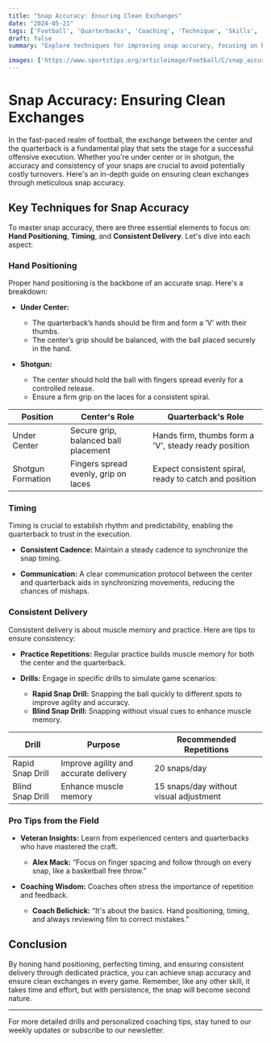 ```yaml
---
title: "Snap Accuracy: Ensuring Clean Exchanges"
date: "2024-05-21"
tags: ['Football', 'Quarterbacks', 'Coaching', 'Technique', 'Skills', 'Snap Accuracy', 'Hand Positioning', 'Timing', 'Consistent Delivery']
draft: false
summary: "Explore techniques for improving snap accuracy, focusing on hand positioning, timing, and consistent delivery to the quarterback."

images: ['https://www.sportstips.org/articleimage/Football/C/snap_accuracy_ensuring_clean_exchanges.webp']
---
```


# Snap Accuracy: Ensuring Clean Exchanges

In the fast-paced realm of football, the exchange between the center and the quarterback is a fundamental play that sets the stage for a successful offensive execution. Whether you're under center or in shotgun, the accuracy and consistency of your snaps are crucial to avoid potentially costly turnovers. Here's an in-depth guide on ensuring clean exchanges through meticulous snap accuracy.

## Key Techniques for Snap Accuracy

To master snap accuracy, there are three essential elements to focus on: **Hand Positioning**, **Timing**, and **Consistent Delivery**. Let's dive into each aspect:

### Hand Positioning

Proper hand positioning is the backbone of an accurate snap. Here's a breakdown:

- **Under Center:**
  - The quarterback’s hands should be firm and form a ‘V’ with their thumbs.
  - The center’s grip should be balanced, with the ball placed securely in the hand.

- **Shotgun:**
  - The center should hold the ball with fingers spread evenly for a controlled release.
  - Ensure a firm grip on the laces for a consistent spiral.

| Position         | Center's Role                                             | Quarterback's Role                                     |
|------------------|-----------------------------------------------------------|--------------------------------------------------------|
| Under Center     | Secure grip, balanced ball placement                      | Hands firm, thumbs form a 'V', steady ready position   |
| Shotgun Formation| Fingers spread evenly, grip on laces                      | Expect consistent spiral, ready to catch and position  |

### Timing

Timing is crucial to establish rhythm and predictability, enabling the quarterback to trust in the execution.

- **Consistent Cadence:**
  Maintain a steady cadence to synchronize the snap timing.
  
- **Communication:**
  A clear communication protocol between the center and quarterback aids in synchronizing movements, reducing the chances of mishaps.

### Consistent Delivery

Consistent delivery is about muscle memory and practice. Here are tips to ensure consistency:

- **Practice Repetitions:**
  Regular practice builds muscle memory for both the center and the quarterback.

- **Drills:**
  Engage in specific drills to simulate game scenarios:
  - **Rapid Snap Drill:** Snapping the ball quickly to different spots to improve agility and accuracy.
  - **Blind Snap Drill:** Snapping without visual cues to enhance muscle memory.

| Drill               | Purpose                                 | Recommended Repetitions                 |
|---------------------|-----------------------------------------|-----------------------------------------|
| Rapid Snap Drill    | Improve agility and accurate delivery   | 20 snaps/day                            |
| Blind Snap Drill    | Enhance muscle memory                   | 15 snaps/day without visual adjustment  |

### Pro Tips from the Field

- **Veteran Insights:**
  Learn from experienced centers and quarterbacks who have mastered the craft.
  - **Alex Mack:** “Focus on finger spacing and follow through on every snap, like a basketball free throw.”

- **Coaching Wisdom:**
  Coaches often stress the importance of repetition and feedback.
  - **Coach Belichick:** “It's about the basics. Hand positioning, timing, and always reviewing film to correct mistakes.”

## Conclusion

By honing hand positioning, perfecting timing, and ensuring consistent delivery through dedicated practice, you can achieve snap accuracy and ensure clean exchanges in every game. Remember, like any other skill, it takes time and effort, but with persistence, the snap will become second nature.

---
For more detailed drills and personalized coaching tips, stay tuned to our weekly updates or subscribe to our newsletter.
```
